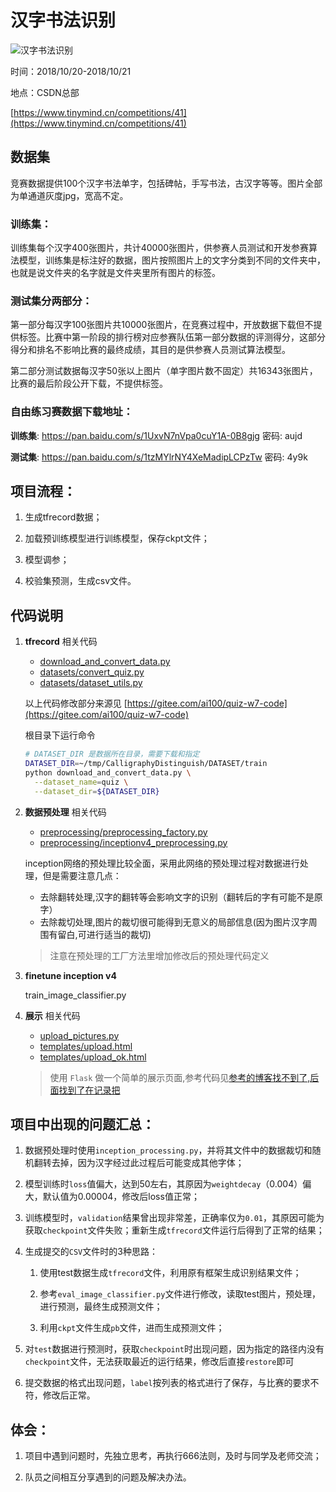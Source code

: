 # 汉字书法识别

![汉字书法识别](https://file.ai100.com.cn/files/competition-logo/m494x356/33bec86a-338a-4efe-9640-e6b17cc8de73/%E6%9C%AA%E6%A0%87%E9%A2%98-1.jpg)

时间：2018/10/20-2018/10/21

地点：CSDN总部

[https://www.tinymind.cn/competitions/41](https://www.tinymind.cn/competitions/41)

## 数据集
竞赛数据提供100个汉字书法单字，包括碑帖，手写书法，古汉字等等。图片全部为单通道灰度jpg，宽高不定。

### 训练集：
训练集每个汉字400张图片，共计40000张图片，供参赛人员测试和开发参赛算法模型，训练集是标注好的数据，图片按照图片上的文字分类到不同的文件夹中，也就是说文件夹的名字就是文件夹里所有图片的标签。

### 测试集分两部分：
第一部分每汉字100张图片共10000张图片，在竞赛过程中，开放数据下载但不提供标签。比赛中第一阶段的排行榜对应参赛队伍第一部分数据的评测得分，这部分得分和排名不影响比赛的最终成绩，其目的是供参赛人员测试算法模型。

第二部分测试数据每汉字50张以上图片（单字图片数不固定）共16343张图片，比赛的最后阶段公开下载，不提供标签。

### 自由练习赛数据下载地址：
__训练集__: https://pan.baidu.com/s/1UxvN7nVpa0cuY1A-0B8gjg 密码: aujd

__测试集__: https://pan.baidu.com/s/1tzMYlrNY4XeMadipLCPzTw 密码: 4y9k

## 项目流程：

1. 生成tfrecord数据；


1. 加载预训练模型进行训练模型，保存ckpt文件；


1. 模型调参；


1. 校验集预测，生成csv文件。

## 代码说明

1. __tfrecord__ 相关代码

	- [download_and_convert_data.py](download_and_convert_data.py)
	- [datasets/convert_quiz.py](datasets/convert_quiz.py)
	- [datasets/dataset_utils.py](datasets/dataset_utils.py)

	以上代码修改部分来源见 [https://gitee.com/ai100/quiz-w7-code](https://gitee.com/ai100/quiz-w7-code)

	根目录下运行命令
	
	```Bash
    # DATASET_DIR 是数据所在目录，需要下载和指定
    DATASET_DIR=~/tmp/CalligraphyDistinguish/DATASET/train
    python download_and_convert_data.py \
      --dataset_name=quiz \
      --dataset_dir=${DATASET_DIR}
	```

2. __数据预处理__ 相关代码

	- [preprocessing/preprocessing_factory.py](preprocessing/preprocessing_factory.py)
	- [preprocessing/inceptionv4_preprocessing.py](preprocessing/inceptionv4_preprocessing.py)

	inception网络的预处理比较全面，采用此网络的预处理过程对数据进行处理，但是需要注意几点：

	- 去除翻转处理,汉字的翻转等会影响文字的识别（翻转后的字有可能不是原字）
	- 去除裁切处理,图片的裁切很可能得到无意义的局部信息(因为图片汉字周围有留白,可进行适当的裁切)

	> 注意在预处理的工厂方法里增加修改后的预处理代码定义

3. __finetune inception v4__
	
	train_image_classifier.py


4. __展示__ 相关代码

	- [upload_pictures.py](upload_pictures.py)
	- [templates/upload.html](templates/upload.html)
	- [templates/upload_ok.html](templates/upload_ok.html)
	
	> 使用 `Flask` 做一个简单的展示页面,参考代码见[参考的博客找不到了,后面找到了在记录把]()

## 项目中出现的问题汇总：
1. 数据预处理时使用`inception_processing.py`，并将其文件中的数据裁切和随机翻转去掉，因为汉字经过此过程后可能变成其他字体；

1. 模型训练时`loss`值偏大，达到50左右，其原因为`weightdecay`（0.004）偏大，默认值为0.00004，修改后loss值正常；

1. 训练模型时，`validation`结果曾出现非常差，正确率仅为`0.01`，其原因可能为获取`checkpoint`文件失败；重新生成`tfrecord`文件运行后得到了正常的结果；

1. 生成提交的`CSV`文件时的3种思路：

	1. 使用test数据生成`tfrecord`文件，利用原有框架生成识别结果文件；

	1. 参考`eval_image_classifier.py`文件进行修改，读取test图片，预处理，进行预测，最终生成预测文件；

	1. 利用`ckpt`文件生成`pb`文件，进而生成预测文件；

5. 对`test`数据进行预测时，获取`checkpoint`时出现问题，因为指定的路径内没有`checkpoint`文件，无法获取最近的运行结果，修改后直接`restore`即可

6. 提交数据的格式出现问题，`label`按列表的格式进行了保存，与比赛的要求不符，修改后正常。

## 体会：
1. 项目中遇到问题时，先独立思考，再执行666法则，及时与同学及老师交流；

2. 队员之间相互分享遇到的问题及解决办法。

